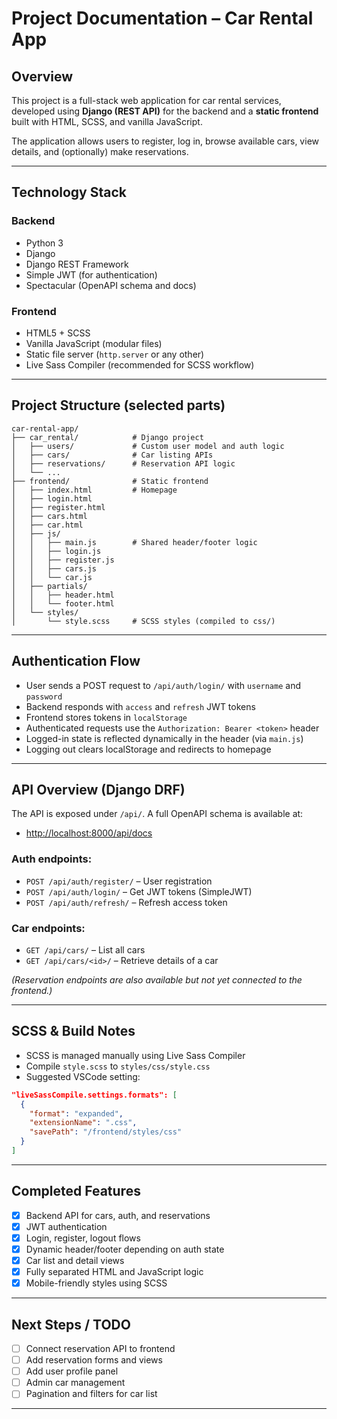 
# Project Documentation – Car Rental App

## Overview

This project is a full-stack web application for car rental services, developed using **Django (REST API)** for the backend and a **static frontend** built with HTML, SCSS, and vanilla JavaScript.

The application allows users to register, log in, browse available cars, view details, and (optionally) make reservations.

---

## Technology Stack

### Backend
- Python 3
- Django
- Django REST Framework
- Simple JWT (for authentication)
- Spectacular (OpenAPI schema and docs)

### Frontend
- HTML5 + SCSS
- Vanilla JavaScript (modular files)
- Static file server (`http.server` or any other)
- Live Sass Compiler (recommended for SCSS workflow)

---

## Project Structure (selected parts)

```
car-rental-app/
├── car_rental/            # Django project
│   ├── users/             # Custom user model and auth logic
│   ├── cars/              # Car listing APIs
│   ├── reservations/      # Reservation API logic
│   └── ...
├── frontend/              # Static frontend
│   ├── index.html         # Homepage
│   ├── login.html
│   ├── register.html
│   ├── cars.html
│   ├── car.html
│   ├── js/
│   │   ├── main.js        # Shared header/footer logic
│   │   ├── login.js
│   │   ├── register.js
│   │   ├── cars.js
│   │   └── car.js
│   ├── partials/
│   │   ├── header.html
│   │   └── footer.html
│   └── styles/
│       └── style.scss     # SCSS styles (compiled to css/)
```

---

## Authentication Flow

- User sends a POST request to `/api/auth/login/` with `username` and `password`
- Backend responds with `access` and `refresh` JWT tokens
- Frontend stores tokens in `localStorage`
- Authenticated requests use the `Authorization: Bearer <token>` header
- Logged-in state is reflected dynamically in the header (via `main.js`)
- Logging out clears localStorage and redirects to homepage

---

## API Overview (Django DRF)

The API is exposed under `/api/`. A full OpenAPI schema is available at:

- [http://localhost:8000/api/docs](http://localhost:8000/api/docs)

### Auth endpoints:
- `POST /api/auth/register/` – User registration
- `POST /api/auth/login/` – Get JWT tokens (SimpleJWT)
- `POST /api/auth/refresh/` – Refresh access token

### Car endpoints:
- `GET /api/cars/` – List all cars
- `GET /api/cars/<id>/` – Retrieve details of a car

*(Reservation endpoints are also available but not yet connected to the frontend.)*

---

## SCSS & Build Notes

- SCSS is managed manually using Live Sass Compiler
- Compile `style.scss` to `styles/css/style.css`
- Suggested VSCode setting:

```json
"liveSassCompile.settings.formats": [
  {
    "format": "expanded",
    "extensionName": ".css",
    "savePath": "/frontend/styles/css"
  }
]
```

---

## Completed Features

- [x] Backend API for cars, auth, and reservations
- [x] JWT authentication
- [x] Login, register, logout flows
- [x] Dynamic header/footer depending on auth state
- [x] Car list and detail views
- [x] Fully separated HTML and JavaScript logic
- [x] Mobile-friendly styles using SCSS

---

## Next Steps / TODO

- [ ] Connect reservation API to frontend
- [ ] Add reservation forms and views
- [ ] Add user profile panel
- [ ] Admin car management
- [ ] Pagination and filters for car list

---
